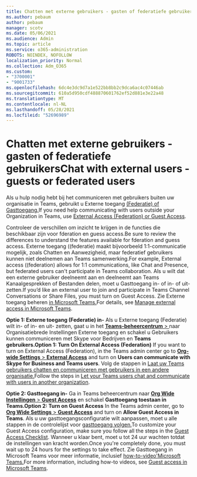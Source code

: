 ```yaml
---
title: Chatten met externe gebruikers - gasten of federatiefe gebruikers
ms.author: pebaum
author: pebaum
manager: scotv
ms.date: 05/06/2021
ms.audience: Admin
ms.topic: article
ms.service: o365-administration
ROBOTS: NOINDEX, NOFOLLOW
localization_priority: Normal
ms.collection: Adm_O365
ms.custom:
- "3700001"
- "9001733"
ms.openlocfilehash: 6dc4e3dc9d7a1e522bb8bb2c9dca6ac4c07446ab
ms.sourcegitcommit: 610a5d950cdf488870601762ef52d881e3e22a48
ms.translationtype: MT
ms.contentlocale: nl-NL
ms.lasthandoff: 05/28/2021
ms.locfileid: "52696989"
---
```

# <a name="chat-with-external-users---guests-or-federated-users"></a><span data-ttu-id="63aa3-102">Chatten met externe gebruikers - gasten of federatiefe gebruikers</span><span class="sxs-lookup"><span data-stu-id="63aa3-102">Chat with external users - guests or federated users</span></span>

<span data-ttu-id="63aa3-103">Als u hulp nodig hebt bij het communiceren met gebruikers buiten uw organisatie in Teams, gebruikt u Externe toegang [(Federatie) of Gasttoegang.](/microsoftteams/manage-external-access#external-access-vs-guest-access)</span><span class="sxs-lookup"><span data-stu-id="63aa3-103">If you need help communicating with users outside your Organization in Teams, use [External Access (Federation) or Guest Access](/microsoftteams/manage-external-access#external-access-vs-guest-access).</span></span>

<span data-ttu-id="63aa3-104">Controleer de verschillen om inzicht te krijgen in de functies die beschikbaar zijn voor fderation en guess access.</span><span class="sxs-lookup"><span data-stu-id="63aa3-104">Be sure to review the differences to understand the features available for fderation and guess access.</span></span> <span data-ttu-id="63aa3-105">Externe toegang ((federatie) maakt bijvoorbeeld 1:1-communicatie mogelijk, zoals Chatten en Aanwezigheid, maar federatief gebruikers kunnen niet deelnemen aan Teams samenwerking.</span><span class="sxs-lookup"><span data-stu-id="63aa3-105">For example, External access ((federation) allows for 1:1 communications, like Chat and Presence, but federated users can't participate in Teams collaboration.</span></span> <span data-ttu-id="63aa3-106">Als u wilt dat een externe gebruiker deelneemt aan en deelneemt aan Teams Kanaalgesprekken of Bestanden delen, moet u Gasttoegang in- of in- of uit- zetten.</span><span class="sxs-lookup"><span data-stu-id="63aa3-106">If you’d like an external user to join and participate in Teams Channel Conversations or Share Files, you must turn on Guest Access.</span></span> <span data-ttu-id="63aa3-107">Zie Externe toegang beheren [in Microsoft Teams.](/microsoftteams/manage-external-access#external-access-vs-guest-access)</span><span class="sxs-lookup"><span data-stu-id="63aa3-107">For details, see [Manage external access in Microsoft Teams](/microsoftteams/manage-external-access#external-access-vs-guest-access).</span></span>

<span data-ttu-id="63aa3-108">**Optie 1: Externe toegang (Federatie) in-** Als u Externe toegang (Federatie) wilt in- of in- en uit- zetten, gaat u in het [ **Teams-beheercentrum**  > ](https://admin.teams.microsoft.com/company-wide-settings/external-communications) naar Organisatiebrede Instellingen Externe toegang en schakel u Gebruikers kunnen communiceren met Skype voor Bedrijven en **Teams gebruikers.**</span><span class="sxs-lookup"><span data-stu-id="63aa3-108">**Option 1: Turn On External Access (Federation)** If you want to turn on External Access (Federation), in the Teams admin center go to [**Org-wide Settings** > **External Access**](https://admin.teams.microsoft.com/company-wide-settings/external-communications) and turn on **Users can communicate with Skype for Business and Teams users**.</span></span> <span data-ttu-id="63aa3-109">Volg de stappen in [Laat uw Teams gebruikers chatten en communiceren met gebruikers in een andere organisatie.](/microsoftteams/manage-external-access#let-your-teams-users-chat-and-communicate-with-users-in-another-organization)</span><span class="sxs-lookup"><span data-stu-id="63aa3-109">Follow the steps in [Let your Teams users chat and communicate with users in another organization](/microsoftteams/manage-external-access#let-your-teams-users-chat-and-communicate-with-users-in-another-organization).</span></span>

<span data-ttu-id="63aa3-110">**Optie 2: Gasttoegang in-** Ga in Teams beheercentrum naar [ **Org Wide Instellingen**  >  **Guest Access**](https://admin.teams.microsoft.com/company-wide-settings/guest-configuration) en schakel **Gasttoegang toestaan in Teams.**</span><span class="sxs-lookup"><span data-stu-id="63aa3-110">**Option 2: Turn on Guest Access** In the Teams admin center, go to [**Org Wide Settings** > **Guest Access**](https://admin.teams.microsoft.com/company-wide-settings/guest-configuration) and turn on **Allow Guest Access in Teams**.</span></span> <span data-ttu-id="63aa3-111">Als u uw gasttoegangsconfiguratie wilt aanpassen, moet u alle stappen in de controlelijst voor [gasttoegang volgen.](/microsoftteams/guest-access-checklist)</span><span class="sxs-lookup"><span data-stu-id="63aa3-111">To customize your Guest Access configuration, make sure you follow all the steps in the [Guest Access Checklist](/microsoftteams/guest-access-checklist).</span></span> <span data-ttu-id="63aa3-112">Wanneer u klaar bent, moet u tot 24 uur wachten totdat de instellingen van kracht worden.</span><span class="sxs-lookup"><span data-stu-id="63aa3-112">Once you're completely done, you must wait up to 24 hours for the settings to take effect.</span></span> <span data-ttu-id="63aa3-113">Zie Gasttoegang in Microsoft Teams voor meer informatie, inclusief [how-to-video'Microsoft Teams.](/microsoftteams/guest-access)</span><span class="sxs-lookup"><span data-stu-id="63aa3-113">For more information, including how-to videos, see [Guest access in Microsoft Teams](/microsoftteams/guest-access).</span></span>